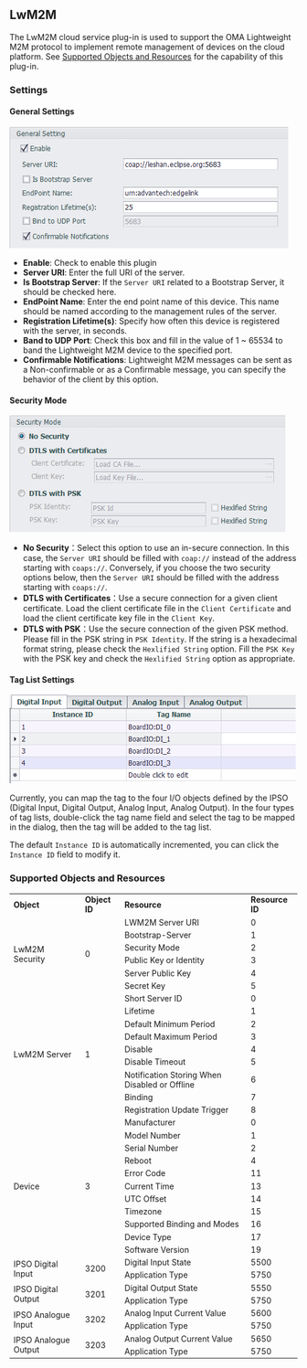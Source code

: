 
## LwM2M

The LwM2M cloud service plug-in is used to support the OMA Lightweight M2M protocol to implement remote management of devices on the cloud platform. See [Supported Objects and Resources](#supported-objects-and-resources) for the capability of this plug-in.

### Settings

####  General Settings

![](LwM2M_1.png)

- **Enable**: Check to enable this plugin
- **Server URI**: Enter the full URI of the server.
- **Is Bootstrap Server**: If the `Server URI` related to a Bootstrap Server, it should be checked here.
- **EndPoint Name**: Enter the end point name of this device. This name should be named according to the management rules of the server.
- **Registration Lifetime(s)**: Specify how often this device is registered with the server, in seconds.
- **Band to UDP Port**: Check this box and fill in the value of 1 ~ 65534 to band the Lightweight M2M device to the specified port.
- **Confirmable Notifications**: Lightweight M2M messages can be sent as a Non-confirmable or as a Confirmable message, you can specify the behavior of the client by this option.

#### Security Mode

![](LwM2M_2.png)

- **No Security**：Select this option to use an in-secure connection. In this case, the `Server URI` should be filled with `coap://` instead of the address starting with `coaps://`. Conversely, if you choose the two security options below, then the `Server URI` should be filled with the address starting with `coaps://`.
- **DTLS with Certificates**：Use a secure connection for a given client certificate. Load the client certificate file in the `Client Certificate` and load the client certificate key file in the `Client Key`.
- **DTLS with PSK**：Use the secure connection of the given PSK method. Please fill in the PSK string in `PSK Identity`. If the string is a hexadecimal format string, please check the `Hexlified String` option. Fill the `PSK Key` with the PSK key and check the `Hexlified String` option as appropriate.

#### Tag List Settings

![](LwM2M_3.png)

Currently, you can map the tag to the four I/O objects defined by the IPSO (Digital Input, Digital Output, Analog Input, Analog Output). In the four types of tag lists, double-click the tag name field and select the tag to be mapped in the dialog, then the tag will be added to the tag list.

The default `Instance ID` is automatically incremented, you can click the `Instance ID` field to modify it.



### Supported Objects and Resources

<table>
   <tr>
      <td><b>Object<b></td>
      <td><b>Object ID<b></td>
      <td><b>Resource<b></td>
      <td><b>Resource ID<b></td>
   </tr>
   <tr>
      <td rowspan="6">LwM2M Security</td>
      <td rowspan="6">0</td>
      <td>LWM2M Server URI</td>
      <td>0</td>
   </tr>
   <tr>
      <td>Bootstrap-Server</td>
      <td>1</td>
   </tr>
   <tr>
      <td>Security Mode</td>
      <td>2</td>
   </tr>
   <tr>
      <td>Public Key or Identity</td>
      <td>3</td>
   </tr>
   <tr>
      <td>Server Public Key</td>
      <td>4</td>
   </tr>
   <tr>
      <td>Secret Key</td>
      <td>5</td>
   </tr>
   <tr>
      <td rowspan="9">LwM2M Server</td>
      <td rowspan="9">1</td>
      <td>Short Server ID</td>
      <td>0</td>
   </tr>
   <tr>
      <td>Lifetime</td>
      <td>1</td>
   </tr>
   <tr>
      <td>Default Minimum Period</td>
      <td>2</td>
   </tr>
   <tr>
      <td>Default Maximum Period</td>
      <td>3</td>
   </tr>
   <tr>
      <td>Disable</td>
      <td>4</td>
   </tr>
   <tr>
      <td>Disable Timeout</td>
      <td>5</td>
   </tr>
   <tr>
      <td>Notification Storing When Disabled or Offline</td>
      <td>6</td>
   </tr>
   <tr>
      <td>Binding</td>
      <td>7</td>
   </tr>
   <tr>
      <td>Registration Update Trigger</td>
      <td>8</td>
   </tr>
   <tr>
      <td rowspan="11">Device</td>
      <td rowspan="11">3</td>
      <td>Manufacturer</td>
      <td>0</td>
   </tr>
   <tr>
      <td>Model Number</td>
      <td>1</td>
   </tr>
   <tr>
      <td>Serial Number</td>
      <td>2</td>
   </tr>
   <tr>
      <td>Reboot</td>
      <td>4</td>
   </tr>
   <tr>
      <td>Error Code</td>
      <td>11</td>
   </tr>
   <tr>
      <td>Current Time</td>
      <td>13</td>
   </tr>
   <tr>
      <td>UTC Offset</td>
      <td>14</td>
   </tr>
   <tr>
      <td>Timezone</td>
      <td>15</td>
   </tr>
   <tr>
      <td>Supported Binding and Modes</td>
      <td>16</td>
   </tr>
   <tr>
      <td>Device Type</td>
      <td>17</td>
   </tr>
   <tr>
      <td>Software Version</td>
      <td>19</td>
   </tr>
   <tr>
      <td rowspan="2">IPSO Digital Input</td>
      <td rowspan="2">3200</td>
      <td>Digital Input State </td>
      <td>5500</td>
   </tr>
   <tr>
      <td>Application Type</td>
      <td>5750</td>
   </tr>
   <tr>
      <td rowspan="2">IPSO Digital Output </td>
      <td rowspan="2">3201</td>
      <td>Digital Output State</td>
      <td>5550</td>
   </tr>
   <tr>
      <td>Application Type</td>
      <td>5750</td>
   </tr>
   <tr>
      <td rowspan="2">IPSO Analogue Input</td>
      <td rowspan="2">3202</td>
      <td>Analog Input Current Value</td>
      <td>5600</td>
   </tr>
   <tr>
      <td>Application Type</td>
      <td>5750</td>
   </tr>
   <tr>
      <td rowspan="2">IPSO Analogue Output</td>
      <td rowspan="2">3203</td>
      <td>Analog Output Current Value</td>
      <td>5650</td>
   </tr>
   <tr>
      <td>Application Type</td>
      <td>5750</td>
   </tr>
</table>
